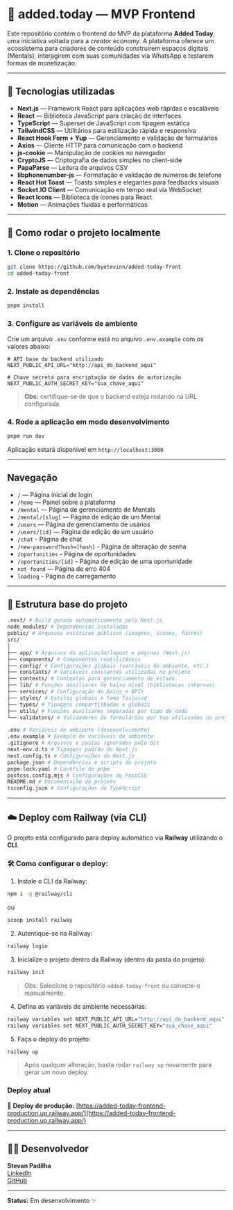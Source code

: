 # 🎨 added.today — MVP Frontend

Este repositório contém o frontend do MVP da plataforma **Added Today**, uma iniciativa voltada para a _creator economy_. A plataforma oferece um ecossistema para criadores de conteúdo construírem espaços digitais (Mentals), interagirem com suas comunidades via WhatsApp e testarem formas de monetização.

---

## 🚀 Tecnologias utilizadas

- **Next.js** — Framework React para aplicações web rápidas e escaláveis
- **React** — Biblioteca JavaScript para criação de interfaces
- **TypeScript** — Superset de JavaScript com tipagem estática
- **TailwindCSS** — Utilitários para estilização rápida e responsiva
- **React Hook Form + Yup** — Gerenciamento e validação de formulários
- **Axios** — Cliente HTTP para comunicação com o backend
- **js-cookie** — Manipulação de cookies no navegador
- **CryptoJS** — Criptografia de dados simples no client-side
- **PapaParse** — Leitura de arquivos CSV
- **libphonenumber-js** — Formatação e validação de números de telefone
- **React Hot Toast** — Toasts simples e elegantes para feedbacks visuais
- **Socket.IO Client** — Comunicação em tempo real via WebSocket
- **React Icons** — Biblioteca de ícones para React
- **Motion** — Animações fluidas e performáticas

---

## 🧪 Como rodar o projeto localmente

### 1. Clone o repositório

```bash
git clone https://github.com/byetevinn/added-today-front
cd added-today-front
```

### 2. Instale as dependências

```bash
pnpm install
```

### 3. Configure as variáveis de ambiente

Crie um arquivo `.env` conforme está no arquivo `.env.example` com os valores abaixo:

```env
# API base do backend utilizado
NEXT_PUBLIC_API_URL="http://api_do_backend_aqui"

# Chave secreta para encriptação de dados de autorização
NEXT_PUBLIC_AUTH_SECRET_KEY="sua_chave_aqui"
```

> **Obs:** certifique-se de que o backend esteja rodando na URL configurada.

### 4. Rode a aplicação em modo desenvolvimento

```bash
pnpm run dev
```

Aplicação estará disponível em `http://localhost:3000`

---

## Navegação

- `/` — Página inicial de login
- `/home` — Painel sobre a plataforma
- `/mental` — Página de gerenciamento de Mentals
- `/mental/[slug]` — Página de edição de um Mental
- `/users` — Página de gerenciamento de usários
- `/users/[id]` — Página de edição de um usuário
- `/chat` - Página de chat
- `/new-password?hash=[hash]` - Página de alteração de senha
- `/oportunities` - Página de oportunidades
- `/oportunities/[id]` - Página de edição de uma oportunidade
- `not-found` — Página de erro 404
- `loading` - Página de carregamento

---

## 📁 Estrutura base do projeto

```bash
.next/ # Build gerado automaticamente pelo Next.js
node_modules/ # Dependências instaladas
public/ # Arquivos estáticos públicos (imagens, ícones, fontes)
src/
│
├── app/ # Arquivos da aplicação/layout e páginas (Next.js)
├── components/ # Componentes reutilizáveis
├── config/ # Configurações globais (variáveis de ambiente, etc.)
├── constants/ # Variáveis constantes utilizadas no projeto
├── contexts/ # Contextos para gerenciamento de estado
├── lib/ # Funções auxiliares de baixo nível (bibliotecas internas)
├── services/ # Configuração do Axios e APIs
├── styles/ # Estilos globais e tema Tailwind
├── types/ # Tipagens compartilhadas e globais
├── utils/ # Funções auxiliares separadas por tipo de dado
└── validators/ # Validadores de formulários por Yup utilizados no projeto

.env # Variáveis de ambiente (desenvolvimento)
.env.example # Exemplo de variáveis de ambiente
.gitignore # Arquivos e pastas ignorados pelo Git
next-env.d.ts # Tipagens padrão do Next.js
next.config.ts # Configurações do Next.js
package.json # Dependências e scripts do projeto
pnpm-lock.yaml # Lockfile do pnpm
postcss.config.mjs # Configurações do PostCSS
README.md # Documentação do projeto
tsconfig.json # Configurações do TypeScript
```

---

## ☁️ Deploy com Railway (via CLI)

O projeto está configurado para deploy automático via **Railway** utilizando o **CLI**.

### 🛠 Como configurar o deploy:

1. Instale o CLI da Railway:

```bash
npm i -g @railway/cli
```

ou

```bash
scoop install railway
```

2. Autentique-se na Railway:

```bash
railway login
```

3. Inicialize o projeto dentro da Railway (dentro da pasta do projeto):

```bash
railway init
```

> Obs: Selecione o repositório `added-today-front` ou conecte-o manualmente.

4. Defina as variáveis de ambiente necessárias:

```bash
railway variables set NEXT_PUBLIC_API_URL="http://api_do_backend_aqui"
railway variables set NEXT_PUBLIC_AUTH_SECRET_KEY="sua_chave_aqui"
```

5. Faça o deploy do projeto:

```bash
railway up
```

> Após qualquer alteração, basta rodar `railway up` novamente para gerar um novo deploy.

### Deploy atual

🔗 **Deploy de produção:** [https://added-today-frontend-production.up.railway.app/](https://added-today-frontend-production.up.railway.app/)

---

## 🧑‍💻 Desenvolvedor

**Stevan Padilha**\
[LinkedIn](https://www.linkedin.com/in/stevan-santos-510851235/)\
[GitHub](https://github.com/byetevinn)

---

**Status:** Em desenvolvimento ✨
